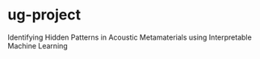 # ug-project
Identifying Hidden Patterns in  Acoustic Metamaterials using  Interpretable Machine  Learning
